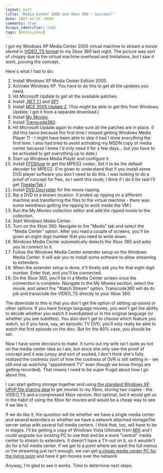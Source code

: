 ```yaml
---
layout: post
title: "Media Center 2005 and Xbox 360 - Success!"
date: 2007-03-23 -0800
comments: true
disqus_identifier: 1168
tags: [media,xbox]
---
```

I got my Windows XP Media Center 2005 virtual machine to stream a movie
stored in [VIDEO_TS
format](/archive/2007/01/29/iso-vs.-video_ts-storage-for-media-center.aspx)
to my Xbox 360 last night. The picture was sort of choppy due to the
virtual machine overhead and limitations, but I saw it work, proving the
concept.

 Here's what I had to do:
1.  Install Windows XP Media Center Edition 2005.
2.  Activate Windows XP. You have to do this to get all the updates you
    need.
3.  Hit Microsoft Update to get all the available patches.
4.  Install [.NET
    1.1](http://www.microsoft.com/downloads/details.aspx?FamilyID=262d25e3-f589-4842-8157-034d1e7cf3a3&displaylang=en)
    and
    [SP1](http://www.microsoft.com/downloads/details.aspx?displaylang=en&FamilyID=A8F5654F-088E-40B2-BBDB-A83353618B38).
5.  Install [MCE 2005 Update
    2](http://www.microsoft.com/windowsxp/mediacenter/upgrade/rollup2.mspx).
    (You might be able to get this from Windows Update; I got it from a
    separate download.)
6.  Install [My Movies](http://www.mymovies.name/).
7.  Install
    [Transcode360](http://www.runtime360.com/projects/transcode-360/).
8.  Hit Microsoft Update again to make sure all the patches are in
    place. (I did this twice because the first time I missed getting
    Windows Media Player 11 - I might have been able to skip it had I
    done everything the first time. I also had tried to avoid activating
    my MSDN copy of media center because I knew I'd only need it for a
    few days... but you have to be activated to get everything up to
    date.)
9.  Start up Windows Media Player and configure it.
10. Install [FFDShow](http://www.free-codecs.com/download/FFDShow.htm)
    to get the MPEG2 codec. Set it to be the default decoder for MPEG2.
    (I'm given to understand that if you install some DVD player
    software you don't need to do this. I was looking to do a proof of
    concept for free, so I went this route; I think if I do it for real
    I'll get [TheaterTek](http://www.theatertek.com/).)
11. Install [DVD Decrypter](http://www.mrbass.org/dvdrip/) for the movie
    ripping.
12. Rip a DVD to a known location. (I ended up ripping on a different
    machine and transferring the files to the virtual machine - there
    was some weirdness getting the ripping to work inside the VM.)
13. Run the My Movies collection editor and add the ripped movie to the
    collection.
14. Start Windows Media Center.
15. Turn on the Xbox 360. Navigate to the "Media" tab and select the
    "Media Center" option. After you read a couple of screens, you'll be
    given an eight-digit number that you need to write down.
16. Windows Media Center automatically detects the Xbox 360 and asks you
    to connect to it.
17. Follow the Windows Media Center extender setup on the Windows Media
    Center. It will ask you to install some software to allow streaming
    to extenders.
18. When the extender setup is done, it'll finally ask you for that
    eight digit number. Enter that, and you'll be connected.
19. On the Xbox 360, you'll be in a Media Center screen once the
    connection is complete. Navigate to the My Movies section, select
    the movie, and select the "Watch Stream" option. Transcode360 will
    do its job and transcode the VIDEO_TS directly to your Xbox 360.

The downside to this is that you don't get the option of setting up
sound or other options. If you have foreign language movies, you won't
get the ability to decide whether you watch it overdubbed or in the
original language (or whether you see subtitles). You also don't get to
choose which feature you watch, so if you have, say, an episodic TV DVD,
you'll only really be able to watch the first episode on the disc. But
for the 80% case, you should be set.

 Now I have some decisions to make. It turns out my wife isn't quite as
hot on the media center idea as I am, but since she only saw the proof
of concept and it was jumpy and sort of sucked, I don't think she's
fully realized the coolness (sort of how the coolness of DVR is still
setting in - we still end up watching "appointment TV" even though we
know things are getting recorded). That means I need to be super frugal
about how I go about this.

 I can start getting storage together and using [the standard Windows XP
UPnP file sharing
deal](http://www.microsoft.com/windows/windowsmedia/devices/wmconnect/default.aspx)
to get movies to my Xbox, storing two copies - the VIDEO_TS and a
compressed Xbox version. Not optimal, but it would get us in the habit
of using the Xbox for movies and would be a cheap way to see if we like
it.

 If we do like it, the question will be whether we have a single media
center and several extenders or whether we have a network attached
storage/file server setup with several full media centers. I think that,
too, will have to be in stages. I'll be getting a copy of Windows Vista
Ultimate from [MIX](http://visitmix.com) and I could upgrade our
existing PC to use that and be a more "central" media center to stream
to extenders. It doesn't have a TV-out on it, so it wouldn't do for a
full media center. If we get to a point where we want the full menus or
the streaming just isn't enough, we can get [a cheap media center PC for
the living room](http://www.cyberpowerpc.com/r07/ri07.asp) and have it
get movies over the network.

 Anyway, I'm glad to see it works. Time to determine next steps.
